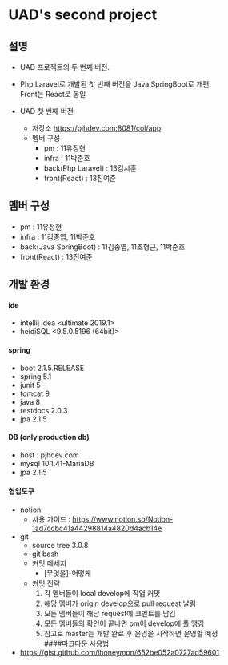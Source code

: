 UAD's second project
====
설명
----
- UAD 프로젝트의 두 번째 버전.
 
- Php Laravel로 개발된 첫 번째 버전을 Java SpringBoot로 개편. 
<br>Front는 React로 동일
    
- UAD 첫 번째 버전    
    - 저장소
        https://pjhdev.com:8081/col/app
    - 멤버 구성 
        - pm : 11유정현
        - infra : 11박준호 
        - back(Php Laravel) : 13김시훈
        - front(React) : 13진여준

멤버 구성
----
- pm : 11유정현
- infra : 11김종엽, 11박준호 
- back(Java SpringBoot) : 11김종엽, 11조형근, 11박준호
- front(React) : 13진여준

개발 환경
----
#### ide
- intellij idea <ultimate 2019.1>
- heidiSQL <9.5.0.5196 (64bit)>
#### spring
- boot 2.1.5.RELEASE
- spring 5.1
- junit 5
- tomcat 9
- java 8
- restdocs 2.0.3
- jpa 2.1.5
#### DB (only production db)
- host : pjhdev.com
- mysql 10.1.41-MariaDB
- jpa 2.1.5
#### 협업도구
- notion
    - 사용 가이드 : https://www.notion.so/Notion-1ad7ccbc41a44298814a4820d4acb14e
- git
    - source tree 3.0.8
    - git bash
    - 커밋 메세지
        - [무엇을]-어떻게
    - 커밋 전략
        1. 각 멤버들이 local develop에 작업 커밋
        2. 해당 멤버가 origin develop으로 pull request 날림
        3. 모든 멤버들이 해당 request에 코멘트를 남김
        4. 모든 멤버들의 확인이 끝나면 pm이 develop에 풀 땡김
        5. 참고로 master는 개발 완료 후 운영을 시작하면 운영할 예정            
####마크다운 사용법
- https://gist.github.com/ihoneymon/652be052a0727ad59601